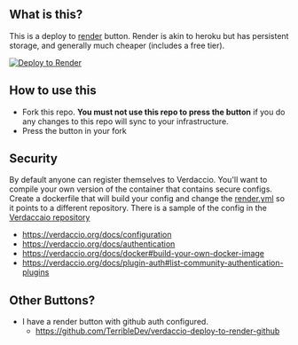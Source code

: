 ## What is this?

This is a deploy to [render](https://render.com) button. Render is akin to heroku but has persistent storage, and generally much cheaper (includes a free tier).

[![Deploy to Render](https://render.com/images/deploy-to-render-button.svg)](https://render.com/deploy)

## How to use this

* Fork this repo. **You must not use this repo to press the button** if you do any changes to this repo will sync to your infrastructure.
* Press the button in your fork


## Security

By default anyone can register themselves to Verdaccio. You'll want to compile your own version of the container that contains secure configs. Create a dockerfile that will build your config and change the [render.yml](render.yaml) so it points to a different repository. There is a sample of the config in the [Verdaccaio repository](https://github.com/verdaccio/verdaccio/blob/5.x/conf/docker.yaml)

* https://verdaccio.org/docs/configuration
* https://verdaccio.org/docs/authentication
* https://verdaccio.org/docs/docker#build-your-own-docker-image
* https://verdaccio.org/docs/plugin-auth#list-community-authentication-plugins


## Other Buttons?

* I have a render button with github auth configured.
  * https://github.com/TerribleDev/verdaccio-deploy-to-render-github